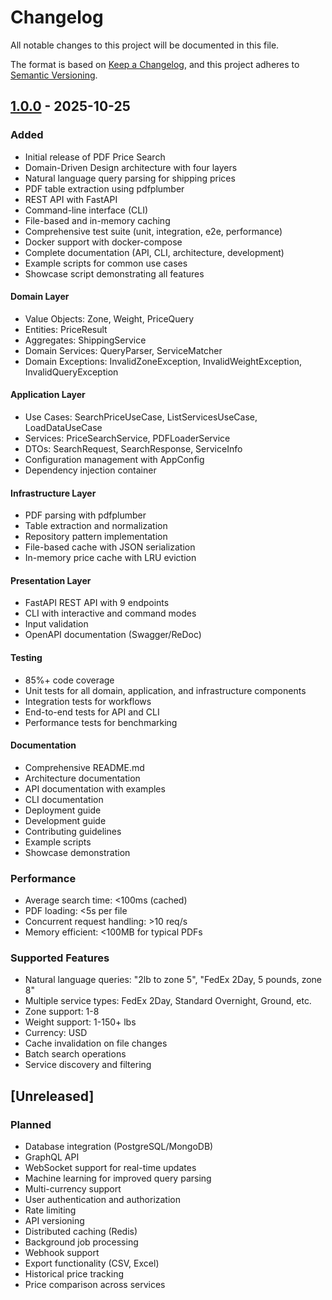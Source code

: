 # Changelog

All notable changes to this project will be documented in this file.

The format is based on [Keep a Changelog](https://keepachangelog.com/en/1.0.0/),
and this project adheres to [Semantic Versioning](https://semver.org/spec/v2.0.0.html).

## [1.0.0] - 2025-10-25

### Added

- Initial release of PDF Price Search
- Domain-Driven Design architecture with four layers
- Natural language query parsing for shipping prices
- PDF table extraction using pdfplumber
- REST API with FastAPI
- Command-line interface (CLI)
- File-based and in-memory caching
- Comprehensive test suite (unit, integration, e2e, performance)
- Docker support with docker-compose
- Complete documentation (API, CLI, architecture, development)
- Example scripts for common use cases
- Showcase script demonstrating all features

#### Domain Layer

- Value Objects: Zone, Weight, PriceQuery
- Entities: PriceResult
- Aggregates: ShippingService
- Domain Services: QueryParser, ServiceMatcher
- Domain Exceptions: InvalidZoneException, InvalidWeightException, InvalidQueryException

#### Application Layer

- Use Cases: SearchPriceUseCase, ListServicesUseCase, LoadDataUseCase
- Services: PriceSearchService, PDFLoaderService
- DTOs: SearchRequest, SearchResponse, ServiceInfo
- Configuration management with AppConfig
- Dependency injection container

#### Infrastructure Layer

- PDF parsing with pdfplumber
- Table extraction and normalization
- Repository pattern implementation
- File-based cache with JSON serialization
- In-memory price cache with LRU eviction

#### Presentation Layer

- FastAPI REST API with 9 endpoints
- CLI with interactive and command modes
- Input validation
- OpenAPI documentation (Swagger/ReDoc)

#### Testing

- 85%+ code coverage
- Unit tests for all domain, application, and infrastructure components
- Integration tests for workflows
- End-to-end tests for API and CLI
- Performance tests for benchmarking

#### Documentation

- Comprehensive README.md
- Architecture documentation
- API documentation with examples
- CLI documentation
- Deployment guide
- Development guide
- Contributing guidelines
- Example scripts
- Showcase demonstration

### Performance

- Average search time: <100ms (cached)
- PDF loading: <5s per file
- Concurrent request handling: >10 req/s
- Memory efficient: <100MB for typical PDFs

### Supported Features

- Natural language queries: "2lb to zone 5", "FedEx 2Day, 5 pounds, zone 8"
- Multiple service types: FedEx 2Day, Standard Overnight, Ground, etc.
- Zone support: 1-8
- Weight support: 1-150+ lbs
- Currency: USD
- Cache invalidation on file changes
- Batch search operations
- Service discovery and filtering

## [Unreleased]

### Planned

- Database integration (PostgreSQL/MongoDB)
- GraphQL API
- WebSocket support for real-time updates
- Machine learning for improved query parsing
- Multi-currency support
- User authentication and authorization
- Rate limiting
- API versioning
- Distributed caching (Redis)
- Background job processing
- Webhook support
- Export functionality (CSV, Excel)
- Historical price tracking
- Price comparison across services

[1.0.0]: https://github.com/edubskiy/pdf-price-search/releases/tag/v1.0.0
